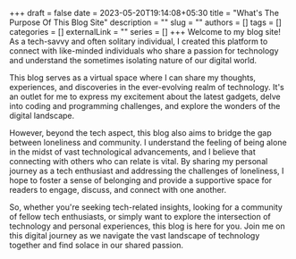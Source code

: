 +++ 
draft = false
date = 2023-05-20T19:14:08+05:30
title = "What's The Purpose Of This Blog Site"
description = ""
slug = ""
authors = []
tags = []
categories = []
externalLink = ""
series = []
+++
Welcome to my blog site! As a tech-savvy and often solitary individual, I created this platform to connect with like-minded individuals who share a passion for technology and understand the sometimes isolating nature of our digital world.

This blog serves as a virtual space where I can share my thoughts, experiences, and discoveries in the ever-evolving realm of technology. It's an outlet for me to express my excitement about the latest gadgets, delve into coding and programming challenges, and explore the wonders of the digital landscape.

However, beyond the tech aspect, this blog also aims to bridge the gap between loneliness and community. I understand the feeling of being alone in the midst of vast technological advancements, and I believe that connecting with others who can relate is vital. By sharing my personal journey as a tech enthusiast and addressing the challenges of loneliness, I hope to foster a sense of belonging and provide a supportive space for readers to engage, discuss, and connect with one another.

So, whether you're seeking tech-related insights, looking for a community of fellow tech enthusiasts, or simply want to explore the intersection of technology and personal experiences, this blog is here for you. Join me on this digital journey as we navigate the vast landscape of technology together and find solace in our shared passion.